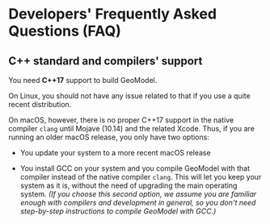 
# Developers' Frequently Asked Questions (FAQ)

## C++ standard and compilers' support

You need **C++17** support to build GeoModel. 

On Linux, you should not have any issue related to that if you use a quite recent distribution.

On macOS, however, there is no proper C++17 support in the native compiler `clang` until Mojave (10.14) and the related Xcode. Thus, if you are running an older macOS release, you only have two options:

- You update your system to a more recent macOS release

- You install GCC on your system and you compile GeoModel with that compiler instead of the native compiler `clang`. This will let you keep your system as it is, without the need of upgrading the main operating system. *(If you choose this second option, we assume you are familiar enough with compilers and development in general, so you don't need step-by-step instructions to compile GeoModel with GCC.)*



